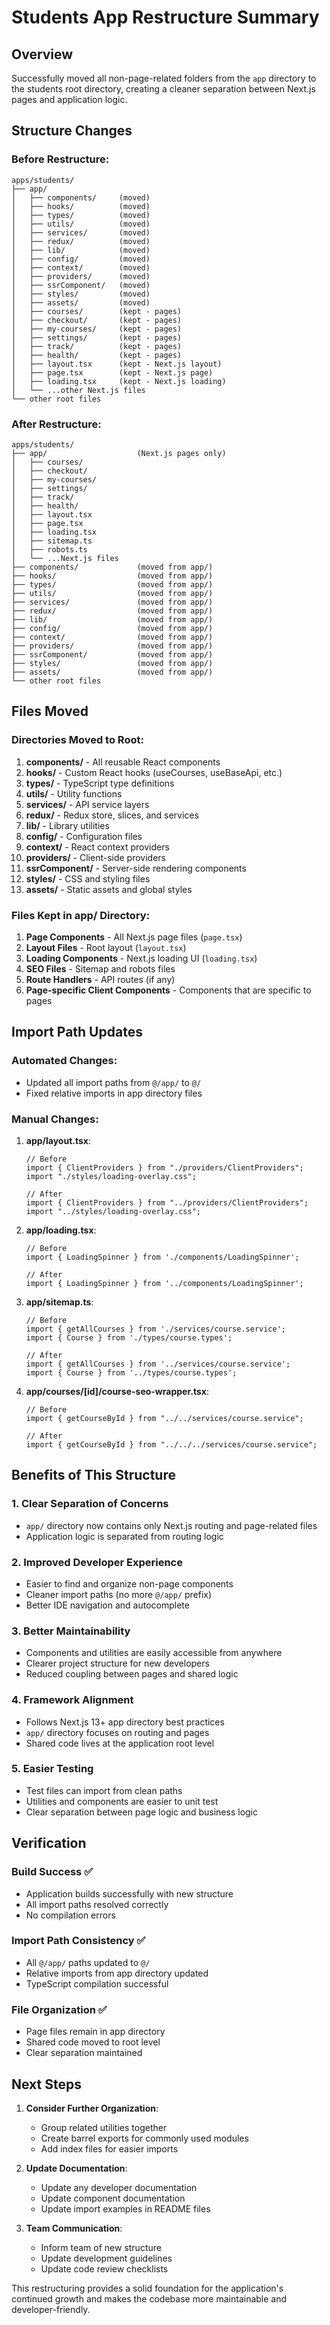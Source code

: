 # Students App Restructure Summary

## Overview
Successfully moved all non-page-related folders from the `app` directory to the students root directory, creating a cleaner separation between Next.js pages and application logic.

## Structure Changes

### Before Restructure:
```
apps/students/
├── app/
│   ├── components/     (moved)
│   ├── hooks/          (moved)
│   ├── types/          (moved)
│   ├── utils/          (moved)
│   ├── services/       (moved)
│   ├── redux/          (moved)
│   ├── lib/            (moved)
│   ├── config/         (moved)
│   ├── context/        (moved)
│   ├── providers/      (moved)
│   ├── ssrComponent/   (moved)
│   ├── styles/         (moved)
│   ├── assets/         (moved)
│   ├── courses/        (kept - pages)
│   ├── checkout/       (kept - pages)
│   ├── my-courses/     (kept - pages)
│   ├── settings/       (kept - pages)
│   ├── track/          (kept - pages)
│   ├── health/         (kept - pages)
│   ├── layout.tsx      (kept - Next.js layout)
│   ├── page.tsx        (kept - Next.js page)
│   ├── loading.tsx     (kept - Next.js loading)
│   └── ...other Next.js files
└── other root files
```

### After Restructure:
```
apps/students/
├── app/                    (Next.js pages only)
│   ├── courses/
│   ├── checkout/
│   ├── my-courses/
│   ├── settings/
│   ├── track/
│   ├── health/
│   ├── layout.tsx
│   ├── page.tsx
│   ├── loading.tsx
│   ├── sitemap.ts
│   ├── robots.ts
│   └── ...Next.js files
├── components/             (moved from app/)
├── hooks/                  (moved from app/)
├── types/                  (moved from app/)
├── utils/                  (moved from app/)
├── services/               (moved from app/)
├── redux/                  (moved from app/)
├── lib/                    (moved from app/)
├── config/                 (moved from app/)
├── context/                (moved from app/)
├── providers/              (moved from app/)
├── ssrComponent/           (moved from app/)
├── styles/                 (moved from app/)
├── assets/                 (moved from app/)
└── other root files
```

## Files Moved

### Directories Moved to Root:
1. **components/** - All reusable React components
2. **hooks/** - Custom React hooks (useCourses, useBaseApi, etc.)
3. **types/** - TypeScript type definitions
4. **utils/** - Utility functions
5. **services/** - API service layers
6. **redux/** - Redux store, slices, and services
7. **lib/** - Library utilities
8. **config/** - Configuration files
9. **context/** - React context providers
10. **providers/** - Client-side providers
11. **ssrComponent/** - Server-side rendering components
12. **styles/** - CSS and styling files
13. **assets/** - Static assets and global styles

### Files Kept in app/ Directory:
1. **Page Components** - All Next.js page files (`page.tsx`)
2. **Layout Files** - Root layout (`layout.tsx`)
3. **Loading Components** - Next.js loading UI (`loading.tsx`)
4. **SEO Files** - Sitemap and robots files
5. **Route Handlers** - API routes (if any)
6. **Page-specific Client Components** - Components that are specific to pages

## Import Path Updates

### Automated Changes:
- Updated all import paths from `@/app/` to `@/`
- Fixed relative imports in app directory files

### Manual Changes:
1. **app/layout.tsx**:
   ```tsx
   // Before
   import { ClientProviders } from "./providers/ClientProviders";
   import "./styles/loading-overlay.css";
   
   // After
   import { ClientProviders } from "../providers/ClientProviders";
   import "../styles/loading-overlay.css";
   ```

2. **app/loading.tsx**:
   ```tsx
   // Before
   import { LoadingSpinner } from './components/LoadingSpinner';
   
   // After
   import { LoadingSpinner } from '../components/LoadingSpinner';
   ```

3. **app/sitemap.ts**:
   ```tsx
   // Before
   import { getAllCourses } from './services/course.service';
   import { Course } from './types/course.types';
   
   // After
   import { getAllCourses } from '../services/course.service';
   import { Course } from '../types/course.types';
   ```

4. **app/courses/[id]/course-seo-wrapper.tsx**:
   ```tsx
   // Before
   import { getCourseById } from "../../services/course.service";
   
   // After
   import { getCourseById } from "../../../services/course.service";
   ```

## Benefits of This Structure

### 1. **Clear Separation of Concerns**
- `app/` directory now contains only Next.js routing and page-related files
- Application logic is separated from routing logic

### 2. **Improved Developer Experience**
- Easier to find and organize non-page components
- Cleaner import paths (no more `@/app/` prefix)
- Better IDE navigation and autocomplete

### 3. **Better Maintainability**
- Components and utilities are easily accessible from anywhere
- Clearer project structure for new developers
- Reduced coupling between pages and shared logic

### 4. **Framework Alignment**
- Follows Next.js 13+ app directory best practices
- `app/` directory focuses on routing and pages
- Shared code lives at the application root level

### 5. **Easier Testing**
- Test files can import from clean paths
- Utilities and components are easier to unit test
- Clear separation between page logic and business logic

## Verification

### Build Success ✅
- Application builds successfully with new structure
- All import paths resolved correctly
- No compilation errors

### Import Path Consistency ✅
- All `@/app/` paths updated to `@/`
- Relative imports from app directory updated
- TypeScript compilation successful

### File Organization ✅
- Page files remain in app directory
- Shared code moved to root level
- Clear separation maintained

## Next Steps

1. **Consider Further Organization**:
   - Group related utilities together
   - Create barrel exports for commonly used modules
   - Add index files for easier imports

2. **Update Documentation**:
   - Update any developer documentation
   - Update component documentation
   - Update import examples in README files

3. **Team Communication**:
   - Inform team of new structure
   - Update development guidelines
   - Update code review checklists

This restructuring provides a solid foundation for the application's continued growth and makes the codebase more maintainable and developer-friendly.